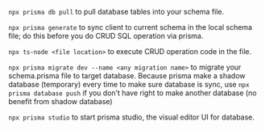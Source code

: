 `npx prisma db pull` to pull database tables into your schema file.

`npx prisma generate` to sync client to current schema in the local schema file; do this before you do CRUD SQL operation via prisma.

`npx ts-node <file location>` to execute CRUD operation code in the file.

`npx prisma migrate dev --name <any migration name>` to migrate your schema.prisma file to target database.
Because prisma make a shadow database (temporary) every time to make sure database is sync, use `npx prisma database push` if you don’t have right to make another database (no benefit from shadow database)

`npx prisma studio` to start prisma studio, the visual editor UI for database.
